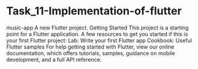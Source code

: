 # Task_11-Implementation-of-flutter
music-app A new Flutter project. Getting Started This project is a starting point for a Flutter application. A few resources to get you started if this is your first Flutter project: Lab: Write your first Flutter app Cookbook: Useful Flutter samples For help getting started with Flutter, view our online documentation, which offers tutorials, samples, guidance on mobile development, and a full API reference.
